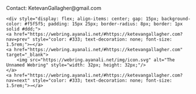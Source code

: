 <!DOCTYPE html>
<html>
<head>
    <title>
        Ketevan Gallagher
    </title>
    </head>
    <body>
        Contact: KetevanGallagher@gmail.com

    <div style="display: flex; align-items: center; gap: 15px; background-color: #f5f5f5; padding: 15px 25px; border-radius: 8px; border: 1px solid #ddd;">
    <a href="https://webring.ayanali.net/#https://ketevangallagher.com?nav=prev" style="color: #333; text-decoration: none; font-size: 1.5rem;">←</a>
    <a href="https://webring.ayanali.net/#https://ketevangallagher.com" target="_blank">
        <img src="https://webring.ayanali.net/img/icon.svg" alt="The Unnamed Webring" style="width: 32px; height: 32px;"/>
    </a>
    <a href="https://webring.ayanali.net/#https://ketevangallagher.com?nav=next" style="color: #333; text-decoration: none; font-size: 1.5rem;">→</a>

</div>
    </body>

     
</html>